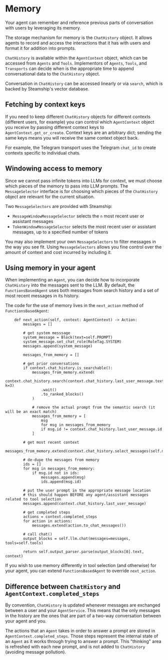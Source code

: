 # Memory

Your agent can remember and reference previous parts of conversation with users by leveraging its memory.

The storage mechanism for memory is the `ChatHistory` object. It allows agents to record and access 
the interactions that it has with users and format it for addition into prompts.

`ChatHistory` is available within the `AgentContext` object, which can be accessed from `Agents` and `Tools`. Implementors of `Agents`, 
`Tools`, and `Transports` can decide when is the appropriate time to append conversational data to the `ChatHistory` object.

Conversation in `ChatHistory` can be accessed linearly or via `search`, which is backed by Steamship's vector database.

## Fetching by context keys

If you need to keep different `ChatHistory` objects for different contexts (different users, for example) you 
can control which `AgentContext` object you receive by passing different context keys to `AgentContext.get_or_create`. Context keys
are an arbitrary dict; sending the same keys means you will receive the same context object back.

For example, the Telegram transport uses the Telegram `chat_id` to create contexts specific to individual chats.

## Windowing access to memory

Since we cannot pass infinite tokens into LLMs for context, we must choose which pieces of the 
memory to pass into LLM prompts. The `MessageSelector` interface is for choosing which pieces of 
the `ChatHistory` object are relevant for the current situation.

Two `MessageSelectors` are provided with Steamship:
- `MessageWindowMessageSelector` selects the `n` most recent user or assistant messages
- `TokenWindowMessageSelector` selects the most recent user or assistant messages, up to a specified number of tokens

You may also implement your own `MessageSelectors` to filter messages in the way you see fit. Using `MessageSelectors` 
allows you fine control over the amount of context and cost incurred by including it.

## Using memory in your agent

When implementing an `Agent`, you can decide how to incorporate `ChatHistory` into the messages sent
to the LLM. By default, the `FunctionsBasedAgent` uses both messages from search history and a set of most
recent messages in its history.

The code for the use of memory lives in the `next_action` method of `FunctionsBasedAgent`:

```
    def next_action(self, context: AgentContext) -> Action:
        messages = []

        # get system messsage
        system_message = Block(text=self.PROMPT)
        system_message.set_chat_role(RoleTag.SYSTEM)
        messages.append(system_message)
        
        messages_from_memory = []
        
        # get prior conversations
        if context.chat_history.is_searchable():
            messages_from_memory.extend(
                context.chat_history.search(context.chat_history.last_user_message.text, k=3)
                .wait()
                .to_ranked_blocks()
            )

            # remove the actual prompt from the semantic search (it will be an exact match)
            messages_from_memory = [
                msg
                for msg in messages_from_memory
                if msg.id != context.chat_history.last_user_message.id
            ]

        # get most recent context
        messages_from_memory.extend(context.chat_history.select_messages(self.message_selector))

        # de-dupe the messages from memory
        ids = []
        for msg in messages_from_memory:
            if msg.id not in ids:
                messages.append(msg)
                ids.append(msg.id)

        # put the user prompt in the appropriate message location
        # this should happen BEFORE any agent/assistant messages related to tool selection
        messages.append(context.chat_history.last_user_message)
        
        # get completed steps
        actions = context.completed_steps
        for action in actions:
            messages.extend(action.to_chat_messages())

        # call chat()
        output_blocks = self.llm.chat(messages=messages, tools=self.tools)

        return self.output_parser.parse(output_blocks[0].text, context)
```

If you wish to use memory differently in tool selection (and otherwise) for your agent, you can extend `FunctionsBasedAgent` to override
`next_action`.

## Difference between `ChatHistory` and `AgentContext.completed_steps`

By convention, `ChatHistory` is updated whenever messages are exchanged between a user and 
your `AgentService`. This means that the only messages in the history are the ones that are part
of a two-way conversation between your agent and you.

The actions that an `Agent` takes in order to answer a prompt are stored in `AgentContext.completed_steps`. 
Those steps represent the internal state of an `Agent` as it works through trying to answer a prompt. This "thinking"
area is refreshed with  each new prompt, and is not added to `ChatHistory` (avoiding message pollution).